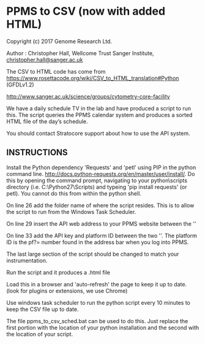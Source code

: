 # PPMS to CSV (now with added HTML)
 
Copyright (c) 2017 Genome Research Ltd.

Author : Christopher Hall, Wellcome Trust Sanger Institute, christopher.hall@sanger.ac.uk

The CSV to HTML code has come from https://www.rosettacode.org/wiki/CSV_to_HTML_translation#Python (GFDLv1.2)

http://www.sanger.ac.uk/science/groups/cytometry-core-facility

We have a daily schedule TV in the lab and have produced a script to run this.  The script queries the PPMS calendar system and produces a sorted HTML file of the day’s schedule.

You should contact Stratocore support about how to use the API system.

## INSTRUCTIONS
Install the Python dependency 'Requests' and 'petl' using PIP in the python command line.  http://docs.python-requests.org/en/master/user/install/.  Do this by opening the command prompt, navigating to your python\scripts directory (i.e. C:\Python27\Scripts) and typeing 'pip install requests' (or petl).  You cannot do this from within the python shell.

On line 26 add the folder name of where the script resides.  This is to allow the script to run from the Windows Task Scheduler.

On line 29 insert the API web address to your PPMS website between the ''

On line 33 add the API key and platform ID between the two ''.  The platform ID is the pf?= number found in the address bar when you log into PPMS.

The last large section of the script should be changed to match your instrumentation.

Run the script and it produces a .html file

Load this in a browser and 'auto-refresh' the page to keep it up to date.  (look for plugins or extensions, we use Chrome)

Use windows task scheduler to run the python script every 10 minutes to keep the CSV file up to date.

The file ppms_to_csv_sched.bat can be used to do this.  Just replace the first portion with the location of your python installation and the second with the location of your script.
